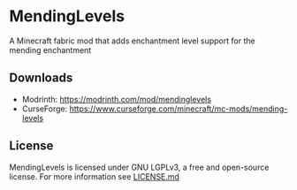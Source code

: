 # MendingLevels
A Minecraft fabric mod that adds enchantment level support for the mending enchantment

## Downloads
- Modrinth: https://modrinth.com/mod/mendinglevels
- CurseForge: https://www.curseforge.com/minecraft/mc-mods/mending-levels

## License
MendingLevels is licensed under GNU LGPLv3, a free and open-source license. For more information see [LICENSE.md](https://github.com/MediumDifficulty/MendingLevels/blob/master/LICENSE.md)
